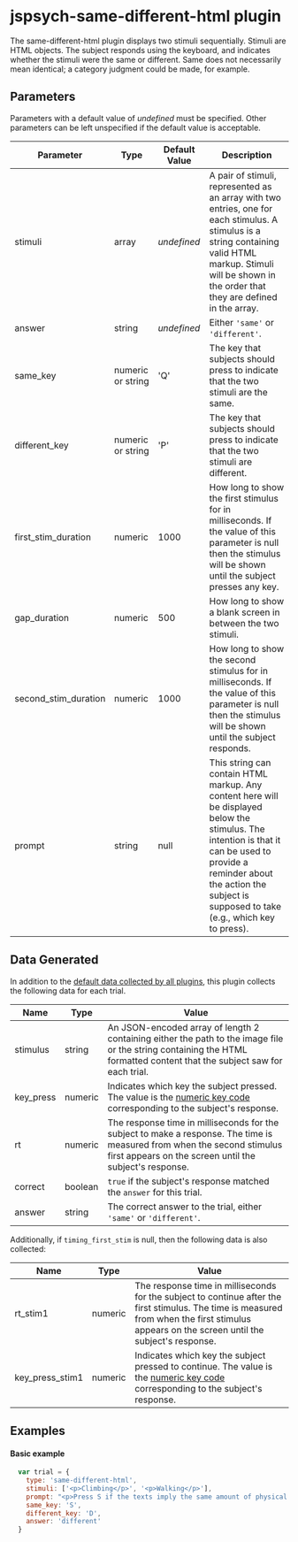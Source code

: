 # jspsych-same-different-html plugin

The same-different-html plugin displays two stimuli sequentially. Stimuli are HTML objects. The subject responds using the keyboard, and indicates whether the stimuli were the same or different. Same does not necessarily mean identical; a category judgment could be made, for example.

## Parameters

Parameters with a default value of *undefined* must be specified. Other parameters can be left unspecified if the default value is acceptable.

Parameter | Type | Default Value | Description
----------|------|---------------|------------
stimuli | array | *undefined* | A pair of stimuli, represented as an array with two entries, one for each stimulus. A stimulus is a string containing valid HTML markup. Stimuli will be shown in the order that they are defined in the array.
answer | string | *undefined* | Either `'same'` or `'different'`.
same_key | numeric or string | 'Q' | The key that subjects should press to indicate that the two stimuli are the same.
different_key | numeric or string | 'P' | The key that subjects should press to indicate that the two stimuli are different.
first_stim_duration | numeric | 1000 | How long to show the first stimulus for in milliseconds. If the value of this parameter is null then the stimulus will be shown until the subject presses any key.
gap_duration | numeric | 500 | How long to show a blank screen in between the two stimuli.
second_stim_duration | numeric | 1000 | How long to show the second stimulus for in milliseconds. If the value of this parameter is null then the stimulus will be shown until the subject responds.
prompt | string | null | This string can contain HTML markup. Any content here will be displayed below the stimulus. The intention is that it can be used to provide a reminder about the action the subject is supposed to take (e.g., which key to press).


## Data Generated

In addition to the [default data collected by all plugins](overview#data-collected-by-plugins), this plugin collects the following data for each trial.

Name | Type | Value
-----|------|------
stimulus | string | An JSON-encoded array of length 2 containing either the path to the image file or the string containing the HTML formatted content that the subject saw for each trial.
key_press | numeric | Indicates which key the subject pressed. The value is the [numeric key code](http://www.cambiaresearch.com/articles/15/javascript-char-codes-key-codes) corresponding to the subject's response.
rt | numeric | The response time in milliseconds for the subject to make a response. The time is measured from when the second stimulus first appears on the screen until the subject's response.
correct | boolean | `true` if the subject's response matched the `answer` for this trial.
answer | string | The correct answer to the trial, either `'same'` or `'different'`.

Additionally, if `timing_first_stim` is  null, then the following data is also collected:

Name | Type | Value
-----|------|------
rt_stim1 | numeric | The response time in milliseconds for the subject to continue after the first stimulus. The time is measured from when the first stimulus appears on the screen until the subject's response.
key_press_stim1 | numeric | Indicates which key the subject pressed to continue. The value is the [numeric key code](http://www.cambiaresearch.com/articles/15/javascript-char-codes-key-codes) corresponding to the subject's response.

## Examples

#### Basic example

```javascript
  var trial = {
    type: 'same-different-html',
    stimuli: ['<p>Climbing</p>', '<p>Walking</p>'],
    prompt: "<p>Press S if the texts imply the same amount of physical exertion. Press D if the texts imply different amount of physical exertion.</p>",
    same_key: 'S',
    different_key: 'D',
    answer: 'different'
  }
```
